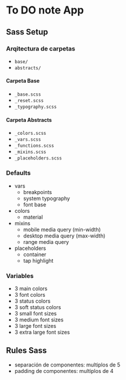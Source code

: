 # To DO note App

## Sass Setup

### Arqitectura de carpetas

- `base/`
- `abstracts/`

#### Carpeta Base

- `_base.scss`
- `_reset.scss`
- `_typography.scss`

#### Carpeta Abstracts

- `_colors.scss`
- `_vars.scss`
- `_functions.scss`
- `_mixins.scss`
- `_placeholders.scss`

### Defaults
- vars
  - breakpoints
  - system typography
  - font base
- colors
  - material
- mixins
  - mobile media query (min-width)
  - desktop media query (max-width)
  - range media query
- placeholders
  - container
  - tap highlight

### Variables

- 3 main colors
- 3 font colors
- 3 status colors
- 3 soft status colors
- 3 small font sizes
- 3 medium font sizes
- 3 large font sizes
- 3 extra large font sizes

## Rules Sass
- separación de componentes: multiplos de 5
- padding de componentes: multiplos de 4 
